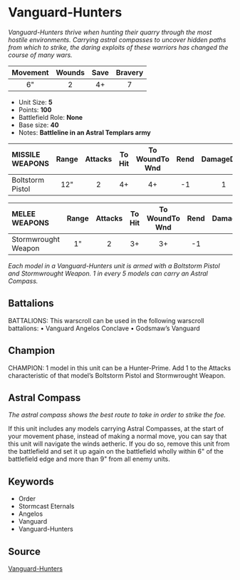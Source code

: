 # Vanguard-Hunters

_Vanguard-Hunters thrive when hunting their quarry through the most hostile environments. Carrying astral compasses to uncover hidden paths from which to strike, the daring exploits of these warriors has changed the course of many wars._


| Movement | Wounds | Save | Bravery |
|:--------:|:------:|:----:|:-------:|
| 6" | 2 | 4+ | 7 |

* Unit Size: **5**
* Points: **100**
* Battlefield Role: **None**
* Base size: **40**
* Notes: **Battleline in an Astral Templars army**

| MISSILE WEAPONS | Range | Attacks | To Hit | To WoundTo Wnd | Rend | DamageDmg |
|:---|:--:|:--:|:--:|:--:|:--:|:--:|
| Boltstorm Pistol | 12" | 2 | 4+ | 4+ | -1 | 1 |


| MELEE WEAPONS | Range | Attacks | To Hit | To WoundTo Wnd | Rend | DamageDmg |
|:---|:--:|:--:|:--:|:--:|:--:|:--:|
| Stormwrought Weapon | 1" | 2 | 3+ | 3+ | -1 | 1 |


_Each model in a Vanguard-Hunters unit is armed with a Boltstorm Pistol and Stormwrought Weapon. 1 in every 5 models can carry an Astral Compass._

## Battalions

BATTALIONS: This warscroll can be used in the following warscroll battalions: • Vanguard Angelos Conclave • Godsmaw’s Vanguard

## Champion

CHAMPION: 1 model in this unit can be a Hunter-Prime. Add 1 to the Attacks characteristic of that model’s Boltstorm Pistol and Stormwrought Weapon.

## Astral Compass

_The astral compass shows the best route to take in order to strike the foe._

If this unit includes any models carrying Astral Compasses, at the start of your movement phase, instead of making a normal move, you can say that this unit will navigate the winds aetheric. If you do so, remove this unit from the battlefield and set it up again on the battlefield wholly within 6" of the battlefield edge and more than 9" from all enemy units.

## Keywords

* Order
* Stormcast Eternals
* Angelos
* Vanguard
* Vanguard-Hunters


## Source

[Vanguard-Hunters](https://wahapedia.ru/aos3/factions/stormcast-eternals/Vanguard-Hunters)
